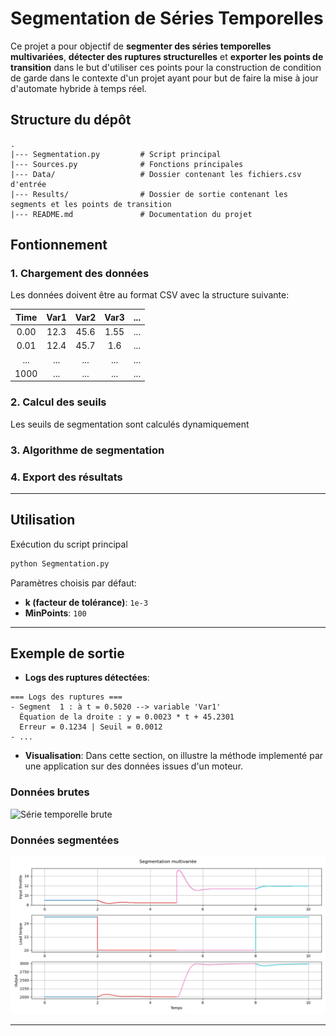 # **Segmentation de Séries Temporelles**

Ce projet a pour objectif de **segmenter des séries temporelles multivariées**, **détecter des ruptures structurelles** et **exporter les points de transition** dans le but d'utiliser ces points pour la construction de condition de garde dans le contexte d'un projet ayant pour but de faire la mise à jour d'automate hybride à temps réel.

## **Structure du dépôt**
```
.
|--- Segmentation.py         # Script principal
|--- Sources.py              # Fonctions principales
|--- Data/                   # Dossier contenant les fichiers.csv d'entrée
|--- Results/                # Dossier de sortie contenant les segments et les points de transition
|--- README.md               # Documentation du projet
```

## **Fontionnement**

### 1. **Chargement des données**
Les données doivent être au format CSV avec la structure suivante:

|   Time    |   Var1    |   Var2    |   Var3    |   ...     |
|   :---:   |   :---:   |   :---:   |   :---:   |   :---:   |
|   0.00    |   12.3    |   45.6    |   1.55    |   ...     |
|   0.01    |   12.4    |   45.7    |   1.6     |   ...     |
|   ...     |   ...     |   ...     |   ...     |   ...     |
|   1000    |   ...     |   ...     |   ...     |   ...     |


### 2. **Calcul des seuils**
Les seuils de segmentation sont calculés dynamiquement


### 3. **Algorithme de segmentation**


### 4. **Export des résultats**

---

## **Utilisation**
Exécution du script principal
```bash
python Segmentation.py
```

Paramètres choisis par défaut:
- **k (facteur de tolérance)**: `1e-3`
- **MinPoints**: `100`

---

## **Exemple de sortie**
- **Logs des ruptures détectées**:
```
=== Logs des ruptures ===
- Segment  1 : à t = 0.5020 --> variable 'Var1'
  Équation de la droite : y = 0.0023 * t + 45.2301
  Erreur = 0.1234 | Seuil = 0.0012
- ...
```

- **Visualisation**:
Dans cette section, on illustre la méthode implementé par une application sur des données issues d'un moteur.

### Données brutes
![Série temporelle brute](Engine_Timing_Results/DonnéesBrutes.png)

### Données segmentées
![Série temporelle segmentée](Engine_Timing_Results/DonnéesSegmentés.png)


---
